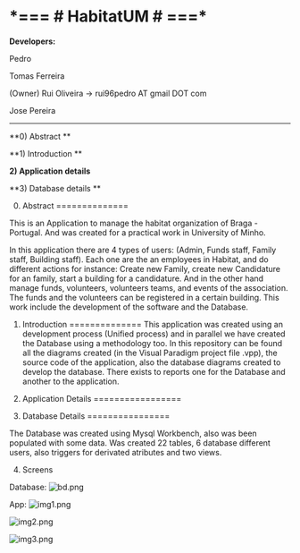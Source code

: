 # \*=== **# HabitatUM #** ===\* #

**Developers:**

Pedro

Tomas Ferreira

(Owner) Rui Oliveira  -> rui96pedro AT gmail DOT com

Jose Pereira

--------------

**0) Abstract **

**1) Introduction **

**2) Application details**

**3) Database details **


0) Abstract
==============

This is an Application to manage the habitat organization of Braga - Portugal. And was created for a practical work in University of Minho.

In this application there are 4 types of users: (Admin, Funds staff, Family staff, Building staff). Each one are the an employees in Habitat, and do different actions for instance: Create new Family, create new Candidature for an family, start a building for a candidature.
And in the other hand manage funds, volunteers, volunteers teams, and events of the association. The funds and the volunteers can be registered in a certain building.
This work include the development of the software and the Database.

1) Introduction
==============
This application was created using an development process (Unified process) and in parallel we have created the Database using a methodology too.
In this repository can be found all the diagrams created (in the Visual Paradigm project file .vpp), the source code of the application, also the database diagrams created to develop the database.
There exists to reports one for the Database and another to the application.

2) Application Details
=================


3) Database Details
================

The Database was created using Mysql Workbench, also was been populated with some data. Was created 22 tables, 6 database different users, also triggers for derivated atributes and two views.

4) Screens

Database:
![bd.png](https://bitbucket.org/repo/qXE7EM/images/183632372-bd.png)

App:
![img1.png](https://bitbucket.org/repo/qXE7EM/images/1518934228-img1.png)

![img2.png](https://bitbucket.org/repo/qXE7EM/images/3404085792-img2.png)

![img3.png](https://bitbucket.org/repo/qXE7EM/images/2599374953-img3.png)